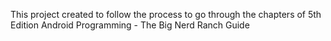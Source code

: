This project created to follow the process to go through the chapters of 5th Edition Android Programming - The Big Nerd Ranch Guide
